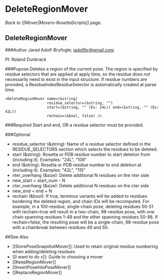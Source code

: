 # DeleteRegionMover
*Back to [[Mover|Movers-RosettaScripts]] page.*
## DeleteRegionMover

###Author
Jared Adolf-Bryfogle; jadolfbr@gmail.com

PI: Roland Dunbrack

###Pupose
Deletes a region of the current pose. The region is specified by residue selectors that are applied at apply time, so the residue does not necessarily need to exist in the input structure. If residue numbers are provided, a ResidueIndexResidueSelector is automatically created at parse time.

```
<DeleteRegionMover name=(&string)
                   residue_selector=(&string, "")
                   start=(&string, "" (Ex: 24L)) end=(&string, "" (Ex: 42L))
                   rechain=(&bool, false) />
```

###Required
Start and end, OR a residue selector must be provided.

###Optional
-   residue_selector (&string): Name of a residue selector defined in the RESIDUE_SELECTORS section which selects the residues to be deleted.
-   start (&string): Rosetta or PDB residue number to start deletion from (including it). Examples: "24L", "108"
-   end (&string): Rosetta or PDB residue number to end deletion at (including it). Examples: "42L", "115" 
-   nter\_overhang (&size): Delete additional N residues on the nter side 
 - new_start = start_num - N
-   cter\_overhang (&size): Delete additional N residues on the cter side
 - new_end = end + N
-   rechain (&bool): If true, terminus variants will be added to residues bordering the deleted region, and chain IDs will be recomputed.  For example, in a 100-residue, single-chain pose, deleting residues 50-51 with rechain=true will result in a two-chain, 98-residue pose, with one chain spanning residues 1-49 and the other spanning residues 50-98.  If rechain=false, the resulting pose will be a single-chain, 98-residue pose with a chainbreak between residues 49 and 50.

##See Also

* [[StorePoseSnapshotMover]]: Used to retain original residue numbering when adding/deleting residues
* [[I want to do x]]: Guide to choosing a mover
* [[KeepRegionMover]]
* [[InsertPoseIntoPoseMover]]
* [[ReplaceRegionMover]]
